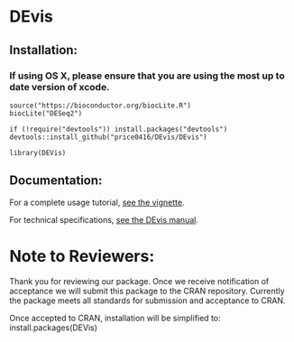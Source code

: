 # DEvis

## Installation:
### If using OS X, please ensure that you are using the most up to date version of xcode. 
```
source("https://bioconductor.org/biocLite.R")
biocLite("DESeq2")

if (!require("devtools")) install.packages("devtools")
devtools::install_github("price0416/DEvis/DEvis")

library(DEVis)
```
## Documentation:

For a complete usage tutorial, [see the vignette](https://github.com/price0416/DEvis/blob/master/DEVis/vignettes/DEVis_vignette.pdf).


For technical specifications, [see the DEvis manual](https://github.com/price0416/DEvis/blob/master/DEVis/man/DEVis.pdf).


# Note to Reviewers:
Thank you for reviewing our package.  Once we receive notification of acceptance we will submit this package to the CRAN repository.  Currently the package meets all standards for submission and acceptance to CRAN.

Once accepted to CRAN, installation will be simplified to:
install.packages(DEVis)

